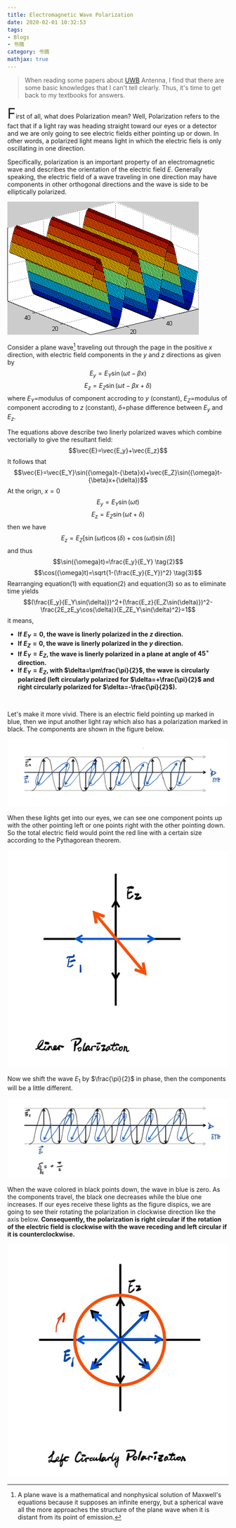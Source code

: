 ```yaml
---
title: Electromagnetic Wave Polarization
date: 2020-02-01 10:32:53
tags:
- Blogs
- 书摘
category: 书摘
mathjax: true
---
```

> When reading some papers about [UWB](https://callmemengmeng.github.io/2020/01/01/UWB-Technology/) Antenna, I find that there are some basic knowledges that I can't tell clearly. Thus, it's time to get back to my textbooks for answers.

<font size="6">F</font>irst of all, what does Polarization mean? Well, Polarization refers to the fact that if a light ray was heading straight toward our eyes or a detector and we are only going to see electric fields either pointing up or down. In other words, a polarized light means light in which the electric fiels is only oscillating in one direction. 
<br>

Specifically, polarization is an important property of an electromagnetic wave and describes the orientation of the electric field $E$. Generally speaking, the electric field of a wave traveling in one direction may have components in other orthogonal directions and the wave is side to be elliptically polarized.
<br>

![Plane Wave](Electromagnetic-Wave-Polarization/Plane_wave_animation.gif "Plane_wave_animation")

Consider a plane wave[^1] traveling out through the page in the positive $x$ direction, with electric field components in the $y$ and $z$ directions as given by $$E_y=E_Y\sin({\omega}t-{\beta}x)$$ $$E_z=E_Z\sin({\omega}t-{\beta}x+{\delta})$$where $E_Y=$modulus of component accroding to $y$ (constant), $E_Z=$modulus of component accroding to $z$ (constant), $\delta=$phase difference between $E_y$ and $E_z$.
<br>

The equations above describe two linerly polarized waves which combine vectorially to give the resultant field:
$$\vec{E}=\vec{E_y}+\vec{E_z}$$ 
It follows that $$\vec{E}=\vec{E_Y}\sin({\omega}t-{\beta}x)+\vec{E_Z}\sin({\omega}t-{\beta}x+{\delta})$$ 
At the orign, $x=0$ 
$$E_y=E_Y\sin({\omega}t)$$ $$E_z=E_Z\sin({\omega}t+{\delta})$$ 
then we have 
$$E_z=E_Z[\sin({\omega}t)\cos(\delta)+\cos({\omega}t)\sin(\delta)] \tag{1}$$ 
and thus 
$$\sin({\omega}t)=\frac{E_y}{E_Y} \tag{2}$$ $$\cos({\omega}t)=\sqrt{1-(\frac{E_y}{E_Y})^2} \tag{3}$$ 
Rearranging equation(1) with equation(2) and equation(3) so as to eliminate time yields 
$$(\frac{E_y}{E_Y\sin(\delta)})^2+(\frac{E_z}{E_Z\sin(\delta)})^2-\frac{2E_zE_y\cos(\delta)}{E_ZE_Y\sin(\delta)^2}=1$$ 
it means,
+ **If $E_Y=0$, the wave is linerly polarized in the $z$ direction.**
+ **If $E_Z=0$, the wave is linerly polarized in the $y$ direction.**
+ **If $E_Y=E_Z$, the wave is linerly polarized in a plane at angle of $45^{\circ}$ direction.**
+ **If $E_Y=E_Z$, with $\delta=\pm\frac{\pi}{2}$, the wave is circularly polarized (left circularly polarized for $\delta=+\frac{\pi}{2}$ and right circularly polarized for $\delta=-\frac{\pi}{2}$).**
<br>

Let's make it more vivid. There is an electric field pointing up marked in blue, then we input another light ray which also has a polarization marked in black. The components are shown in the figure below.

![Linerly](Electromagnetic-Wave-Polarization/linerly.jpg "Linerly")

When these lights get into our eyes, we can see one component points up with the other pointing left or one points right with the other pointing down. So the total electric field would point the red line with a certain size according to the Pythagorean theorem.

![Linerly_axis](Electromagnetic-Wave-Polarization/linerlyaxis.jpg "Linerly_axis")

Now we shift the wave $E_1$ by $\frac{\pi}{2}$ in phase, then the components will be a little different.

![Circularly](Electromagnetic-Wave-Polarization/circularly.jpg "Circularly")

When the wave colored in black points down, the wave in blue is zero. As the components travel, the black one decreases while the blue one increases. If our eyes receive these lights as the figure dispics, we are going to see their rotating the polarization in clockwise direction like the axis below. **Consequently, the polarization is right circular if the rotation of the electric field is clockwise with the wave receding and left circular if it is counterclockwise.**

![Circularly_axis](Electromagnetic-Wave-Polarization/circularlyaxis.jpg "Circularly_axis")


[^1]: A plane wave is a mathematical and nonphysical solution of Maxwell's equations because it supposes an infinite energy, but a spherical wave all the more approaches the structure of the plane wave when it is distant from its point of emission.